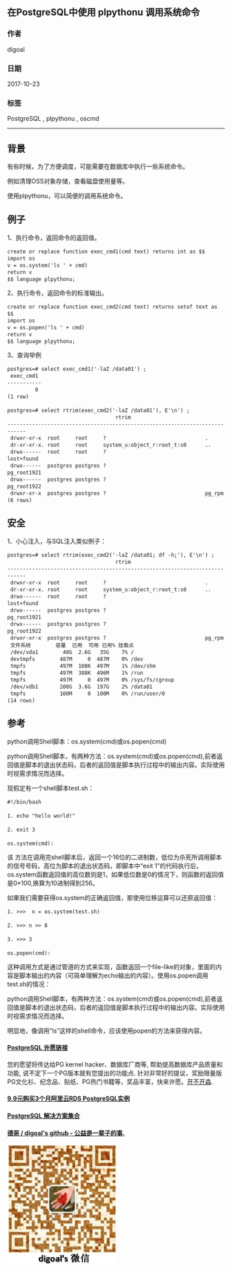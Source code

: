 ## 在PostgreSQL中使用 plpythonu 调用系统命令  
                                 
### 作者                
digoal                
                
### 日期                 
2017-10-23                
                  
### 标签                
PostgreSQL , plpythonu , oscmd      
                            
----                            
                             
## 背景      
有些时候，为了方便调度，可能需要在数据库中执行一些系统命令。  
  
例如清理OSS对象存储，查看磁盘使用量等。  
  
使用plpythonu，可以简便的调用系统命令。  
  
## 例子  
  
1、执行命令，返回命令的返回值。  
  
```  
create or replace function exec_cmd1(cmd text) returns int as $$    
import os      
v = os.system('ls ' + cmd)  
return v  
$$ language plpythonu;    
```  
  
2、执行命令，返回命令的标准输出。  
  
```  
create or replace function exec_cmd2(cmd text) returns setof text as $$    
import os      
v = os.popen('ls ' + cmd)  
return v  
$$ language plpythonu;    
```  
  
3、查询举例  
  
```  
postgres=# select exec_cmd1('-laZ /data01') ;  
 exec_cmd1   
-----------  
         0  
(1 row)  
  
postgres=# select rtrim(exec_cmd2('-laZ /data01'), E'\n') ;  
                                   rtrim                                      
----------------------------------------------------------------------------  
 drwxr-xr-x  root     root     ?                                .  
 dr-xr-xr-x. root     root     system_u:object_r:root_t:s0      ..  
 drwx------  root     root     ?                                lost+found  
 drwx------  postgres postgres ?                                pg_root1921  
 drwx------  postgres postgres ?                                pg_root1922  
 drwxr-xr-x  postgres postgres ?                                pg_rpm  
(6 rows)  
```  
    
## 安全  
1、小心注入，与SQL注入类似例子：  
  
```  
postgres=# select rtrim(exec_cmd2('-laZ /data01; df -h;'), E'\n') ;  
                                   rtrim                                      
----------------------------------------------------------------------------  
 drwxr-xr-x  root     root     ?                                .  
 dr-xr-xr-x. root     root     system_u:object_r:root_t:s0      ..  
 drwx------  root     root     ?                                lost+found  
 drwx------  postgres postgres ?                                pg_root1921  
 drwx------  postgres postgres ?                                pg_root1922  
 drwxr-xr-x  postgres postgres ?                                pg_rpm  
 文件系统        容量  已用  可用 已用% 挂载点  
 /dev/vda1        40G  2.6G   35G    7% /  
 devtmpfs        487M     0  487M    0% /dev  
 tmpfs           497M  108K  497M    1% /dev/shm  
 tmpfs           497M  388K  496M    1% /run  
 tmpfs           497M     0  497M    0% /sys/fs/cgroup  
 /dev/vdb1       200G  3.6G  197G    2% /data01  
 tmpfs           100M     0  100M    0% /run/user/0  
(14 rows)  
```  
  
## 参考  
python调用Shell脚本：os.system(cmd)或os.popen(cmd)  
  
python调用Shell脚本，有两种方法：os.system(cmd)或os.popen(cmd),前者返回值是脚本的退出状态码，后者的返回值是脚本执行过程中的输出内容。实际使用时视需求情况而选择。  
  
现假定有一个shell脚本test.sh：  
  
```  
#!/bin/bash  
  
1. echo "hello world!"  
  
2. exit 3  
  
os.system(cmd):  
```  
  
该 方法在调用完shell脚本后，返回一个16位的二进制数，低位为杀死所调用脚本的信号号码，高位为脚本的退出状态码，即脚本中“exit 1”的代码执行后，os.system函数返回值的高位数则是1，如果低位数是0的情况下，则函数的返回值是0×100,换算为10进制得到256。  
  
如果我们需要获得os.system的正确返回值，那使用位移运算可以还原返回值：  
  
```  
1. >>>  n = os.system(test.sh)  
  
2. >>> n >> 8  
  
3. >>> 3  
  
os.popen(cmd):  
```  
  
这种调用方式是通过管道的方式来实现，函数返回一个file-like的对象，里面的内容是脚本输出的内容（可简单理解为echo输出的内容）。使用os.popen调用test.sh的情况：   
  
python调用Shell脚本，有两种方法：os.system(cmd)或os.popen(cmd),前者返回值是脚本的退出状态码，后者的返回值是脚本执行过程中的输出内容。实际使用时视需求情况而选择。  
  
明显地，像调用”ls”这样的shell命令，应该使用popen的方法来获得内容。    
  
  
  
  
  
  
  
  
  
  
  
  
  
  
  
  
  
  
  
  
  
  
  
  
  
  
  
  
  
  
  
  
  
  
  
  
  
  
  
  
  
  
  
  
  
  
  
  
  
  
  
  
  
  
  
  
  
  
  
  
  
  
  
  
  
  
  
  
  
  
  
  
  
#### [PostgreSQL 许愿链接](https://github.com/digoal/blog/issues/76 "269ac3d1c492e938c0191101c7238216")
您的愿望将传达给PG kernel hacker、数据库厂商等, 帮助提高数据库产品质量和功能, 说不定下一个PG版本就有您提出的功能点. 针对非常好的提议，奖励限量版PG文化衫、纪念品、贴纸、PG热门书籍等，奖品丰富，快来许愿。[开不开森](https://github.com/digoal/blog/issues/76 "269ac3d1c492e938c0191101c7238216").  
  
  
#### [9.9元购买3个月阿里云RDS PostgreSQL实例](https://www.aliyun.com/database/postgresqlactivity "57258f76c37864c6e6d23383d05714ea")
  
  
#### [PostgreSQL 解决方案集合](https://yq.aliyun.com/topic/118 "40cff096e9ed7122c512b35d8561d9c8")
  
  
#### [德哥 / digoal's github - 公益是一辈子的事.](https://github.com/digoal/blog/blob/master/README.md "22709685feb7cab07d30f30387f0a9ae")
  
  
![digoal's wechat](../pic/digoal_weixin.jpg "f7ad92eeba24523fd47a6e1a0e691b59")
  
